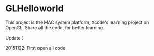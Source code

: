 # GLHelloworld

This project is the MAC system platform, Xcode's learning project on OpenGL. 
Share all the code, for better learning.

Update：

20151122:
  First open all code
